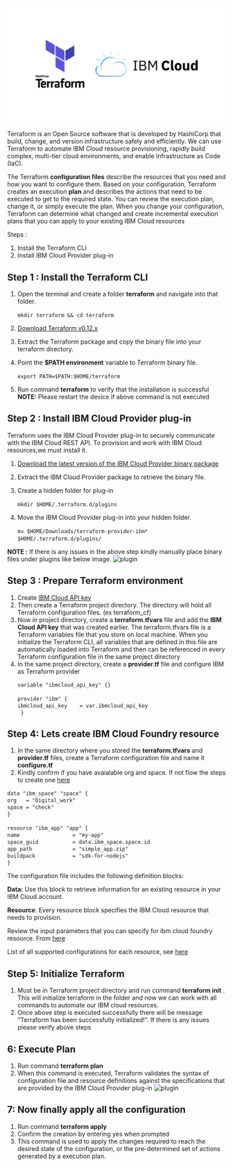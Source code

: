 ![plugin](terraform.png)

Terraform is an Open Source software that is developed by HashiCorp that build, change, and version infrastructure safely and efficiently. We can use Terraform to automate IBM Cloud resource provisioning, rapidly build complex, multi-tier cloud environments, and enable Infrastructure as Code (IaC).

The Terraform __configuration files__ describe the resources that you need and how you want to configure them. Based on your configuration, Terraform creates an execution __plan__ and describes the actions that need to be executed to get to the required state. You can review the execution plan, change it, or simply execute the plan. When you change your configuration, Terraform can determine what changed and create incremental execution plans that you can apply to your existing IBM Cloud resources


Steps :
1. Install the Terraform CLI
1. Install IBM Cloud Provider plug-in


## Step 1 : Install the Terraform CLI 
1. Open the terminal and create a folder __terraform__ and navigate into that folder.

   ``` mkdir terraform && cd terraform ```
1. [Download Terraform v0.12.x](https://www.terraform.io/downloads.html)
1. Extract the Terraform package and copy the binary file into your terraform directory.
1. Point the __$PATH environment__ variable to Terraform binary file.

   ``` export PATH=$PATH:$HOME/terraform ```

1. Run command __terraform__ to verify that the installation is successful
__NOTE:__ Please restart the device if above command is not executed

## Step 2 : Install IBM Cloud Provider plug-in
Terraform uses the IBM Cloud Provider plug-in to securely communicate with the IBM Cloud REST API. To provision and work with IBM Cloud resources,we must install it.

1. [Download the latest version of the IBM Cloud Provider binary package](https://github.com/IBM-Cloud/terraform-provider-ibm/releases)
1. Extract the IBM Cloud Provider package to retrieve the binary file.
1. Create a hidden folder for plug-in

   ``` mkdir $HOME/.terraform.d/plugins ```
   
1. Move the IBM Cloud Provider plug-in into your hidden folder.
   
   ``` mv $HOME/Downloads/terraform-provider-ibm* $HOME/.terraform.d/plugins/ ```
 
__NOTE :__ If there is any issues in the above step kindly manually place binary files under plugins like below image.
![plugin](s3.png)

   
## Step 3 : Prepare Terraform environment
1. Create [IBM Cloud API key](https://cloud.ibm.com/docs/account?topic=account-userapikey#create_user_key)
1. Then create a Terraform project directory. The directory will hold all Terraform configuration files. (ex terraform_cf)
1. Now in project directory, create a __terraform.tfvars__ file and add the __IBM Cloud API key__ that was created earlier. The terraform.tfvars file is a Terraform variables file that you store on local machine. When you initialize the Terraform CLI, all variables that are defined in this file are automatically loaded into Terraform and then can be referenced  in every Terraform configuration file in the same project directory
1. In the same project directory, create a __provider.tf__ file and configure IBM as Terraform provider
   ```
   variable "ibmcloud_api_key" {}

   provider "ibm" {
   ibmcloud_api_key    = var.ibmcloud_api_key
    }
   ```
## Step 4: Lets create IBM Cloud Foundry resource
1. In the same directory where you stored the __terraform.tfvars__ and __provider.tf__ files, create a Terraform configuration file and name it __configure.tf__
1. Kindly confirm if you have avaialable org and space. If not flow the steps to create one [here](https://cloud.ibm.com/docs/cloud-foundry?topic=cloud-foundry-create_orgs#:~:text=In%20the%20IBM%20Cloud%20Foundry,identify%20at%20least%20one%20user)
   
  ```
  data "ibm_space" "space" {
  org   = "Digital_work"
  space = "check"
}

resource "ibm_app" "app" {
  name                 = "my-app"
  space_guid           = data.ibm_space.space.id
  app_path             = "simple_app.zip"
  buildpack            = "sdk-for-nodejs"
}
   ```
   
   
   The configuration file includes the following definition blocks:
   
   __Data:__ Use this block to retrieve information for an existing resource in your IBM Cloud account.
   
   __Resource__: Every resource block specifies the IBM Cloud resource that needs to provision.
   
   Review the input parameters that you can specify for ibm cloud foundry resource. From [here](https://cloud.ibm.com/docs/terraform?topic=terraform-cloud-foundry-resources#cf-app)
    
  List of all supported configurations for each resource, see [here](https://cloud.ibm.com/docs/terraform?topic=terraform-index-of-terraform-resources-and-data-sources)

## Step 5: Initialize Terraform
1. Must be in Terraform project directory and run command __terraform init__ . This will initialize terraform in the folder and now we can work with all commands to automate our IBM cloud resources.
1. Once above step is executed successfully there will be message "Terraform has been successfully initialized!". If there is any issues please verify above steps

## 6: Execute Plan 
1. Run command __terraform plan__
1. When this command is executed, Terraform validates the syntax of configuration file and resource definitions against the specifications that are provided by the IBM Cloud Provider plug-in
![plugin](s4.png)


## 7: Now finally apply all the configuration
1. Run command __terraform apply__
1. Confirm the creation by entering yes when prompted
1. This command is used to apply the changes required to reach the desired state of the configuration, or the pre-determined set of actions generated by a execution plan.



